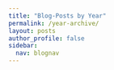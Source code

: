 ```yaml
---
title: "Blog-Posts by Year"
permalink: /year-archive/
layout: posts
author_profile: false
sidebar:
  nav: blognav
---
```

